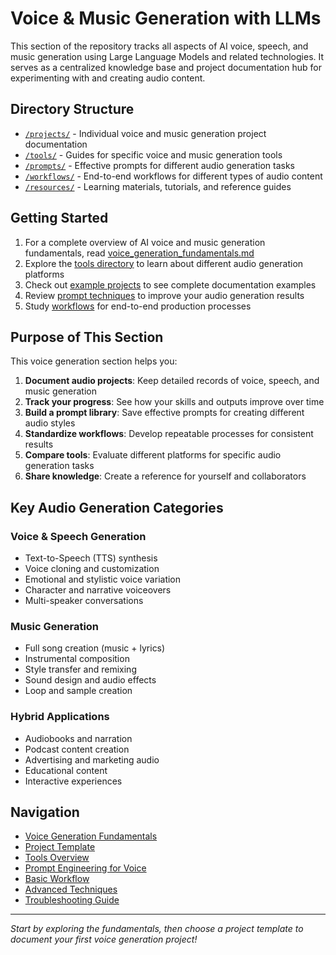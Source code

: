 # Voice & Music Generation with LLMs

This section of the repository tracks all aspects of AI voice, speech, and music generation using Large Language Models and related technologies. It serves as a centralized knowledge base and project documentation hub for experimenting with and creating audio content.

## Directory Structure

- [`/projects/`](./projects/) - Individual voice and music generation project documentation
- [`/tools/`](./tools/) - Guides for specific voice and music generation tools
- [`/prompts/`](./prompts/) - Effective prompts for different audio generation tasks
- [`/workflows/`](./workflows/) - End-to-end workflows for different types of audio content
- [`/resources/`](./resources/) - Learning materials, tutorials, and reference guides

## Getting Started

1. For a complete overview of AI voice and music generation fundamentals, read [voice_generation_fundamentals.md](./voice_generation_fundamentals.md)
2. Explore the [tools directory](./tools/) to learn about different audio generation platforms
3. Check out [example projects](./projects/) to see complete documentation examples
4. Review [prompt techniques](./prompts/) to improve your audio generation results
5. Study [workflows](./workflows/) for end-to-end production processes

## Purpose of This Section

This voice generation section helps you:

1. **Document audio projects**: Keep detailed records of voice, speech, and music generation
2. **Track your progress**: See how your skills and outputs improve over time
3. **Build a prompt library**: Save effective prompts for creating different audio styles
4. **Standardize workflows**: Develop repeatable processes for consistent results
5. **Compare tools**: Evaluate different platforms for specific audio generation tasks
6. **Share knowledge**: Create a reference for yourself and collaborators

## Key Audio Generation Categories

### Voice & Speech Generation
- Text-to-Speech (TTS) synthesis
- Voice cloning and customization
- Emotional and stylistic voice variation
- Character and narrative voiceovers
- Multi-speaker conversations

### Music Generation
- Full song creation (music + lyrics)
- Instrumental composition
- Style transfer and remixing
- Sound design and audio effects
- Loop and sample creation

### Hybrid Applications
- Audiobooks and narration
- Podcast content creation
- Advertising and marketing audio
- Educational content
- Interactive experiences

## Navigation

- [Voice Generation Fundamentals](./voice_generation_fundamentals.md)
- [Project Template](./projects/project_template.md)
- [Tools Overview](./tools/tools_overview.md)
- [Prompt Engineering for Voice](./prompts/prompt_engineering_for_voice.md)
- [Basic Workflow](./workflows/basic_workflow.md)
- [Advanced Techniques](./advanced_techniques.md)
- [Troubleshooting Guide](./troubleshooting.md)

---

_Start by exploring the fundamentals, then choose a project template to document your first voice generation project!_ 